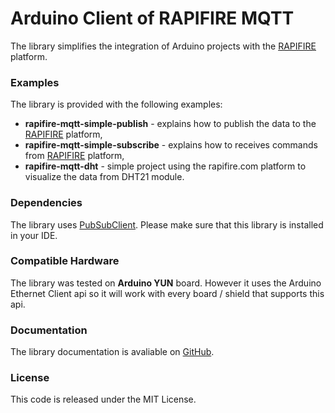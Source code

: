 # Arduino Client of RAPIFIRE MQTT

The library simplifies the integration of Arduino projects with the [RAPIFIRE](http://rapifire.com) platform.

### Examples

The library is provided with the following examples:

* __rapifire-mqtt-simple-publish__ - explains how to publish the data to the [RAPIFIRE](http://rapifire.com) platform,
* __rapifire-mqtt-simple-subscribe__ - explains how to receives commands from [RAPIFIRE](http://rapifire.com) platform,
* __rapifire-mqtt-dht__ - simple project using the rapifire.com platform to visualize the data from DHT21 module.

### Dependencies

The library uses [PubSubClient](https://github.com/knolleary/pubsubclient). Please make sure that this library is installed in your IDE.

### Compatible Hardware

The library was tested on __Arduino YUN__ board. However it uses the Arduino Ethernet Client api so it will work with every board / shield that supports this api.

### Documentation

The library documentation is avaliable on [GitHub](doc/library.md).

### License

This code is released under the MIT License.
